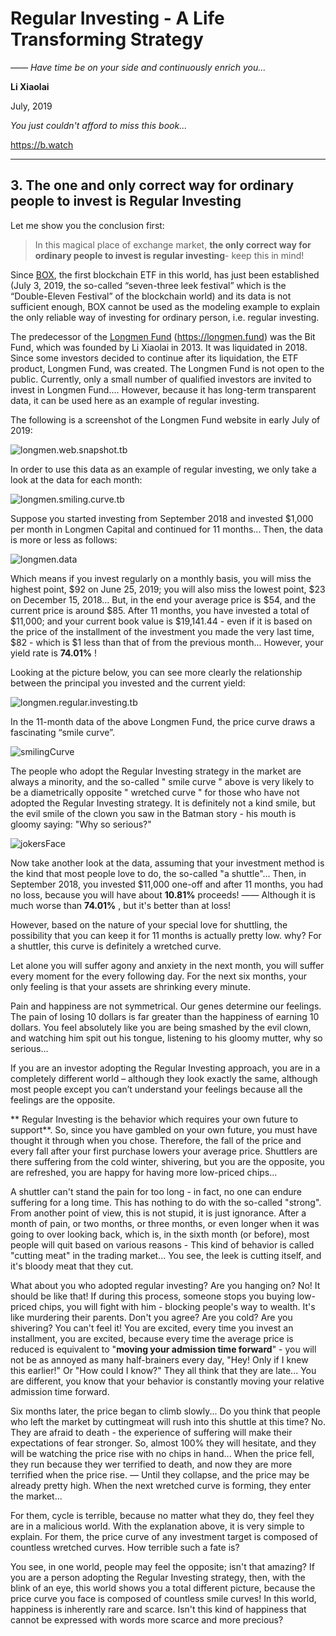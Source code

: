# Regular Investing - A Life Transforming Strategy

*—— Have time be on your side and continuously enrich you...*

**Li Xiaolai**

July, 2019

*You just couldn't afford to miss this book...*

https://b.watch

---

## 3. The one and only correct way for ordinary people to invest is Regular Investing

Let me show you the conclusion first:

> In this magical place of exchange market, **the only correct way for ordinary people to invest is regular investing**- keep this in mind!
> 
> 

Since [BOX](https://b.watch), the first blockchain ETF in this world, has just been established (July 3, 2019, the so-called “seven-three leek festival” which is the “Double-Eleven Festival” of the blockchain world) and its data is not sufficient enough, BOX cannot be used as the modeling example to explain the only reliable way of investing for ordinary person, i.e. regular investing.

The predecessor of the [Longmen Fund](http://www.longmen.fund/) (https://longmen.fund) was the Bit Fund, which was founded by Li Xiaolai in 2013. It was liquidated in 2018. Since some investors decided to continue after its liquidation, the ETF product, Longmen Fund, was created. The Longmen Fund is not open to the public. Currently, only a small number of qualified investors are invited to invest in Longmen Fund.... However, because it has long-term transparent data, it can be used here as an example of regular investing.

The following is a screenshot of the Longmen Fund website in early July of 2019:

![longmen.web.snapshot.tb](../images/longmen.web.snapshot.tb.png)

In order to use this data as an example of regular investing, we only take a look at the data for each month:

![longmen.smiling.curve.tb](../images/longmen.smiling.curve.tb.png)

Suppose you started investing from September 2018 and invested $1,000 per month in Longmen Capital and continued for 11 months... Then, the data is more or less as follows:

![longmen.data](../images/longmen.data.tb.png)

Which means if you invest regularly on a monthly basis, you will miss the highest point, $92 on June 25, 2019; you will also miss the lowest point, $23 on December 15, 2018... But, in the end your average price is $54, and the current price is around $85. After 11 months, you have invested a total of $11,000; and your current book value is $19,141.44 - even if it is based on the price of the installment of the investment you made the very last time, $82 - which is $1 less than that of from the previous month... However, your yield rate is **74.01%** !

Looking at the picture below, you can see more clearly the relationship between the principal you invested and the current yield:

![longmen.regular.investing.tb](../images/longmen.regular.investing.tb.png)

In the 11-month data of the above Longmen Fund, the price curve draws a fascinating “smile curve”.

![smilingCurve](../images/smilingCurve.png)

The people who adopt the Regular Investing strategy in the market are always a minority, and the so-called " smile curve " above is very likely to be a diametrically opposite " wretched curve " for those who have not adopted the Regular Investing strategy. It is definitely not a kind smile, but the evil smile of the clown you saw in the Batman story - his mouth is gloomy saying: "Why so serious?"

![jokersFace](../images/jokersFace.png)

Now take another look at the data, assuming that your investment method is the kind that most people love to do, the so-called "a shuttle"... Then, in September 2018, you invested $11,000 one-off and after 11 months, you had no loss, because you will have about **10.81%** proceeds! —— Although it is much worse than **74.01%** , but it's better than at loss!

However, based on the nature of your special love for shuttling, the possibility that you can keep it for 11 months is actually pretty low. why? For a shuttler, this curve is definitely a wretched curve.

Let alone you will suffer agony and anxiety in the next month, you will suffer every moment for the every following day. For the next six months, your only feeling is that your assets are shrinking every minute.

Pain and happiness are not symmetrical. Our genes determine our feelings. The pain of losing 10 dollars is far greater than the happiness of earning 10 dollars. You feel absolutely like you are being smashed by the evil clown, and watching him spit out his tongue, listening to his gloomy mutter, why so serious...

If you are an investor adopting the Regular Investing approach, you are in a completely different world – although they look exactly the same, although most people except you can’t understand your feelings because all the feelings are the opposite.

** Regular Investing is the behavior which requires your own future to support**. So, since you have gambled on your own future, you must have thought it through when you chose. Therefore, the fall of the price and every fall after your first purchase lowers your average price. Shuttlers are there suffering from the cold winter, shivering, but you are the opposite, you are refreshed, you are happy for having more low-priced chips...

A shuttler can't stand the pain for too long - in fact, no one can endure suffering for a long time. This has nothing to do with the so-called "strong". From another point of view, this is not stupid, it is just ignorance. After a month of pain, or two months, or three months, or even longer when it was going to over looking back, which is, in the sixth month (or before), most people will quit based on various reasons - This kind of behavior is called "cutting meat" in the trading market... You see, the leek is cutting itself, and it's bloody meat that they cut.

What about you who adopted regular investing? Are you hanging on? No! It should be like that! If during this process, someone stops you buying low-priced chips, you will fight with him - blocking people's way to wealth. It's like murdering their parents. Don't you agree? Are you cold? Are you shivering? You can't feel it! You are excited, every time you invest an installment, you are excited, because every time the average price is reduced is equivalent to "**moving your admission time forward**" - you will not be as annoyed as many half-brainers every day, "Hey! Only if I knew this earlier!" Or "How could I know?" They all think that they are late... You are different, you know that your behavior is constantly moving your relative admission time forward.

Six months later, the price began to climb slowly... Do you think that people who left the market by cuttingmeat will rush into this shuttle at this time? No. They are afraid to death - the experience of suffering will make their expectations of fear stronger. So, almost 100% they will hesitate, and they will be watching the price rise with no chips in hand... When the price fell, they run because they wer terrified to death, and now they are more terrified when the price rise. — Until they collapse, and the price may be already pretty high. When the next wretched curve is forming, they enter the market...

For them, cycle is terrible, because no matter what they do, they feel they are in a malicious world. With the explanation above, it is very simple to explain. For them, the price curve of any investment target is composed of countless wretched curves. How terrible such a fate is?

You see, in one world, people may feel the opposite; isn't that amazing? If you are a person adopting the Regular Investing strategy, then, with the blink of an eye, this world shows you a total different picture, because the price curve you face is composed of countless smile curves! In this world, happiness is inherently rare and scarce. Isn't this kind of happiness that cannot be expressed with words more scarce and more precious?
